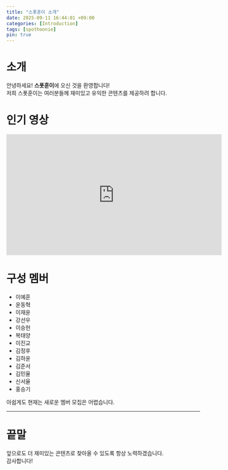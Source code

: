 ```yaml
---
title: "스폿훈이 소개"
date: 2025-09-11 16:44:01 +09:00
categories: [Introduction]
tags: [spothoonie]
pin: true
---
```


# 소개
안녕하세요! **스폿훈이**에 오신 것을 환영합니다!  
저희 스폿훈이는 여러분들께 재미있고 유익한 콘텐츠를 제공하려 합니다.

# 인기 영상
<iframe width="560" height="315"
src="https://www.youtube.com/embed/0RvcjK7AqDQ"
title="YouTube video player"
frameborder="0" allowfullscreen></iframe>

# 구성 멤버
- 이예훈  
- 윤동혁  
- 이재윤  
- 강선우  
- 이승헌  
- 복태양  
- 이진교  
- 김정후  
- 김하윤  
- 김준서  
- 김민율  
- 신서율  
- 홍승기  

아쉽게도 현재는 새로운 멤버 모집은 어렵습니다.

---

# 끝말
앞으로도 더 재미있는 콘텐츠로 찾아올 수 있도록 항상 노력하겠습니다.  
감사합니다!

